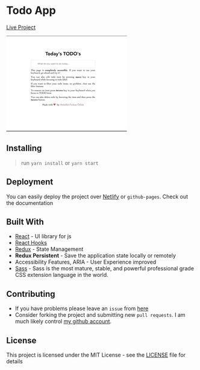 # Todo App

[Live Project](https://todo.furkanozbek.com/)

![App Usage](assets/todoapp320px.gif)

## Installing

> run `yarn install` or `yarn start`

## Deployment

You can easily deploy the project over [Netlify](https://www.netlify.com/) or `github-pages`. Check out the documentation

## Built With

- [React](https://tr.reactjs.org/) - UI library for js
- [React Hooks](https://reactjs.org/docs/hooks-intro.html)
- [Redux](https://redux.js.org/) - State Management
- **Redux Persistent** - Save the application state locally or remotely
- Accessibility Features, ARIA - User Experience improved
- [Sass](https://sass-lang.com/) - Sass is the most mature, stable, and powerful professional grade CSS extension language in the world.

## Contributing

- If you have problems please leave an `issue` from [here](https://github.com/afozbek/react-todo-app/issues)
- Consider forking the project and submitting new `pull requests`. I am much likely control [my github account](https://github.com/afozbek).

## License

This project is licensed under the MIT License - see the [LICENSE](LICENSE) file for details

